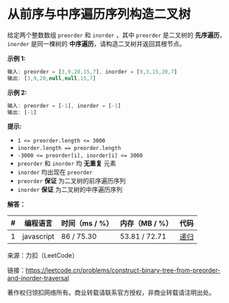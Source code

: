 # 从前序与中序遍历序列构造二叉树

给定两个整数数组 `preorder` 和 `inorder` ，其中 `preorder` 是二叉树的 **先序遍历**， `inorder` 是同一棵树的 **中序遍历**，请构造二叉树并返回其根节点。

**示例 1:**

``` javascript
输入: preorder = [3,9,20,15,7], inorder = [9,3,15,20,7]
输出: [3,9,20,null,null,15,7]
```

**示例 2:**

``` javascript
输入: preorder = [-1], inorder = [-1]
输出: [-1]
```

**提示:**

- `1 <= preorder.length <= 3000`
- `inorder.length == preorder.length`
- `-3000 <= preorder[i], inorder[i] <= 3000`
- `preorder` 和 `inorder` 均 **无重复** 元素
- `inorder` 均出现在 `preorder`
- `preorder` **保证** 为二叉树的前序遍历序列
- `inorder` **保证** 为二叉树的中序遍历序列

**解答：**

**#**|**编程语言**|**时间（ms / %）**|**内存（MB / %）**|**代码**
--|--|--|--|--
1|javascript|86 / 75.30|53.81 / 72.71|[递归](./javascript/ac_v1.js)

来源：力扣（LeetCode）

链接：https://leetcode.cn/problems/construct-binary-tree-from-preorder-and-inorder-traversal

著作权归领扣网络所有。商业转载请联系官方授权，非商业转载请注明出处。
